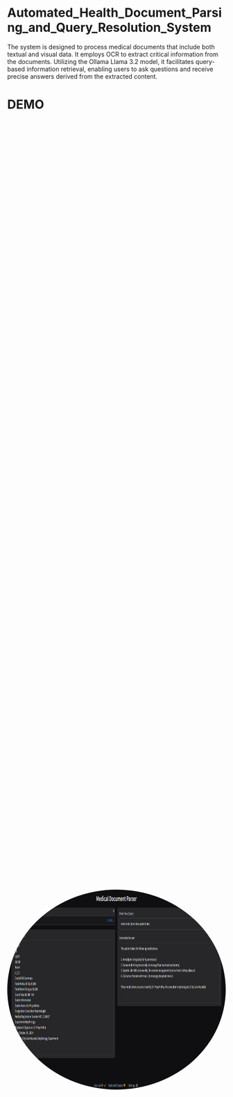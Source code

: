 # Automated_Health_Document_Parsing_and_Query_Resolution_System

 

The system is designed to process medical documents that include both textual and visual data. It employs OCR to extract critical information from the documents. Utilizing the Ollama Llama 3.2 model, it facilitates query-based information retrieval, enabling users to ask questions and receive precise answers derived from the extracted content.

# DEMO
<div style="display: flex; justify-content: center; align-items: center; height: 100vh;">
  <img src="demo/demo.png" alt="DEMO" style="width: 1000px; height: 460px; border-radius: 100%;">
</div>

# Running the System:
To run the system use the following commands:
'''bash
python -m pip install -r requirements.txt
python -m spacy download en_core_web_sm
streamlit run app.py


 




